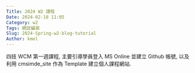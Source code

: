 ```yaml
---
Title: 2024 W2 課程
Date: 2024-02-18 11:05
Category: w2
Tags: 網誌編寫
Slug: 2024-Spring-w2-blog-tutorial
Author: kmol
---
```


四技 WCM 第一週課程, 主要引導學員登入 MS Online 並建立 Github 帳號, 以及利用 cmsimde_site 作為 Template 建立個人課程網站.

<!-- PELICAN_END_SUMMARY -->